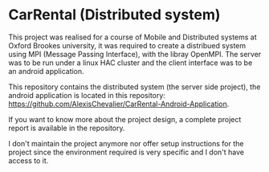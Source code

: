 # CarRental (Distributed system)

This project was realised for a course of Mobile and Distributed systems at Oxford Brookes university, it was required to create a distribued system using MPI (Message Passing Interface), with the libray OpenMPI. The server was to be run under a linux HAC cluster and the client interface was to be an android application.

This repository contains the distributed system (the server side project), the android application is located in this repository: https://github.com/AlexisChevalier/CarRental-Android-Application.

If you want to know more about the project design, a complete project report is available in the repository.

I don't maintain the project anymore nor offer setup instructions for the project since the environment required is very specific and I don't have access to it.

